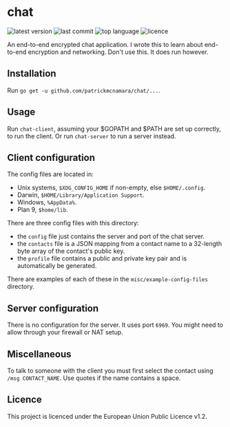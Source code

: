 # chat

![latest version](https://img.shields.io/github/v/tag/patrickmcnamara/chat?label=latest%20version)
![last commit](https://img.shields.io/github/last-commit/patrickmcnamara/chat)
![top language](https://img.shields.io/github/languages/top/patrickmcnamara/chat)
![licence](https://img.shields.io/github/license/patrickmcnamara/chat?label=licence)

An end-to-end encrypted chat application.
I wrote this to learn about end-to-end encryption and networking.
Don't use this.
It does run however.

## Installation

Run `go get -u github.com/patrickmcnamara/chat/...`.

## Usage

Run `chat-client`, assuming your $GOPATH and $PATH are set up correctly, to run the client.
Or run `chat-server` to run a server instead.

## Client configuration

The config files are located in:
- Unix systems, `$XDG_CONFIG_HOME` if non-empty, else `$HOME/.config`.
- Darwin, `$HOME/Library/Application Support`.
- Windows, `%AppData%`.
- Plan 9, `$home/lib`.

There are three config files with this directory:
- the `config` file just contains the server and port of the chat server.
- the `contacts` file is a JSON mapping from a contact name to a 32-length byte array of the contact's public key.
- the `profile` file contains a public and private key pair and is automatically be generated.

There are examples of each of these in the `misc/example-config-files` directory.

## Server configuration

There is no configuration for the server.
It uses port `6969`.
You might need to allow through your firewall or NAT setup.

## Miscellaneous

To talk to someone with the client you must first select the contact using `/msg CONTACT_NAME`.
Use quotes if the name contains a space.

## Licence

This project is licenced under the European Union Public Licence v1.2.
